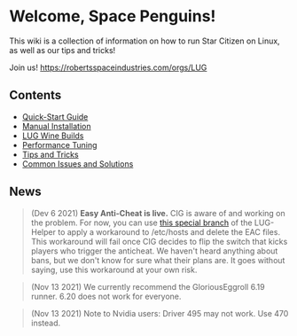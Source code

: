 # Welcome, Space Penguins!

This wiki is a collection of information on how to run Star Citizen on Linux, as well as our tips and tricks!

Join us! https://robertsspaceindustries.com/orgs/LUG

## Contents
* [Quick-Start Guide](https://github.com/starcitizen-lug/information-howtos/wiki/Quick-Start-Guide)
* [Manual Installation](https://github.com/starcitizen-lug/information-howtos/wiki/Manual-Installation)
* [LUG Wine Builds](https://github.com/starcitizen-lug/information-howtos/wiki/Wine-Builds-for-Star-Citizen)
* [Performance Tuning](https://github.com/starcitizen-lug/information-howtos/wiki/Performance-Tuning)
* [Tips and Tricks](https://github.com/starcitizen-lug/information-howtos/wiki/Tips-and-Tricks)
* [Common Issues and Solutions](https://github.com/starcitizen-lug/information-howtos/wiki/Common-Issues-and-Solutions)

## News

> (Dev 6 2021) **Easy Anti-Cheat is live.** CIG is aware of and working on the problem. For now, you can use [this special branch](https://github.com/starcitizen-lug/lug-helper/tree/eac-workaround) of the LUG-Helper to apply a workaround to /etc/hosts and delete the EAC files. This workaround will fail once CIG decides to flip the switch that kicks players who trigger the anticheat. We haven't heard anything about bans, but we don't know for sure what their plans are. It goes without saying, use this workaround at your own risk.

> (Nov 13 2021) We currently recommend the GloriousEggroll 6.19 runner. 6.20 does not work for everyone.

> (Nov 13 2021) Note to Nvidia users: Driver 495 may not work. Use 470 instead.